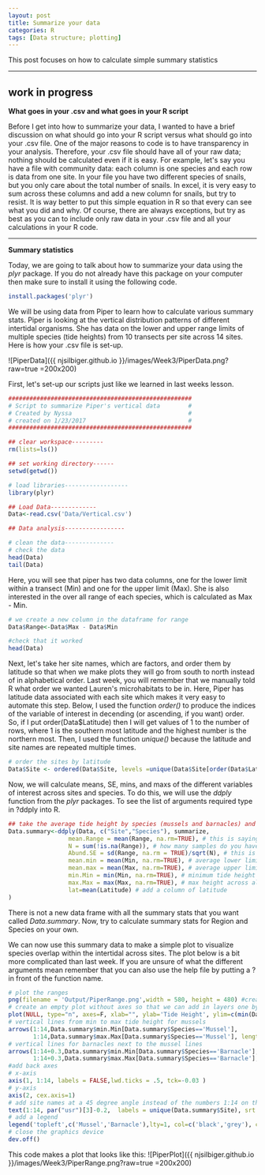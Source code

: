 ```yaml
---
layout: post
title: Summarize your data
categories: R
tags: [Data structure; plotting]
---
```

This post focuses on how to calculate simple summary statistics

----------

## work in progress

**What goes in your .csv and what goes in your R script** 
  
Before I get into how to summarize your data, I wanted to have a brief discussion on what should go into your R script versus what should go into your .csv file. One of the major reasons to code is to have transparency in your analysis.  Therefore, your .csv file should have all of your raw data; nothing should be calculated even if it is easy.  For example, let's say you have a file with community data: each column is one species and each row is data from one site. In your file you have two different species of snails, but you only care about the total number of snails.  In excel, it is very easy to sum across these columns and add a new column for snails, but try to resist. It is way better to put this simple equation in R so that every can see what you did and why. Of course, there are always exceptions, but try as best as you can to include only raw data in your .csv file and all your calculations in your R code.  

----------
**Summary statistics**

Today, we are going to talk about how to summarize your data using the *plyr* package. If you do not already have this package on your computer then make sure to install it using the following code.

```R
install.packages('plyr')
```

We will be using data from Piper to learn how to calculate various summary stats. Piper is looking at the vertical distribution patterns of different intertidal organisms. She has data on the lower and upper range limits of multiple species (tide heights) from 10 transects per site across 14 sites. Here is how your .csv file is set-up.   

![PiperData]({{ njsilbiger.github.io }}/images/Week3/PiperData.png?raw=true =200x200)

First, let's set-up our scripts just like we learned in last weeks lesson.

```R
#################################################### 
# Script to summarize Piper's vertical data        #
# Created by Nyssa                                 #
# created on 1/23/2017                             #
####################################################

## clear workspace---------
rm(lists=ls())

## set working directory------
setwd(getwd())

# load libraries------------------
library(plyr)

## Load Data-------------
Data<-read.csv('Data/Vertical.csv')

## Data analysis-----------------

# clean the data--------------
# check the data
head(Data)
tail(Data)
```
Here, you will see that piper has two data columns, one for the lower limit within a transect (Min) and one for the upper limit (Max).  She is also interested in the over all range of each species, which is calculated as Max - Min.

```R
# we create a new column in the dataframe for range
Data$Range<-Data$Max - Data$Min

#check that it worked
head(Data)
```
Next, let's take her site names, which are factors, and order them by latitude so that when we make plots they will go from south to north instead of in alphabetical order. Last week, you will remember that we manually told R what order we wanted Lauren's microhabitats to be in. Here, Piper has latitude data associated with each site which makes it very easy to automate this step. Below, I used the function *order()* to produce the indices of the variable of interest in decending (or ascending, if you want) order. So, if I put order(Data$Latitude) then I will get values of 1 to the number of rows, where 1 is the southern most latitude and the highest number is the northern most. Then, I used the function *unique()* because the latitude and site names are repeated multiple times. 

```R
# order the sites by latitude
Data$Site <- ordered(Data$Site, levels =unique(Data$Site[order(Data$Latitude)]) )

```

Now, we will calculate means, SE, mins, and maxs of the different variables of interest across sites and species. To do this, we will use the *ddply* function from the *plyr* packages. To see the list of arguments required type in ?ddply into R.

```R
## take the average tide height by species (mussels and barnacles) and site
Data.summary<-ddply(Data, c("Site","Species"), summarize,
                 mean.Range = mean(Range, na.rm=TRUE), # this is saying to take the mean range and ignore missing data if there is any
                 N = sum(!is.na(Range)), # how many samples do you have (code says what is not a missing value and sum the counts)
                 Abund.SE = sd(Range, na.rm = TRUE)/sqrt(N), # this is the standard error,
                 mean.min = mean(Min, na.rm=TRUE), # average lower limit across transects per site and species
                 mean.max = mean(Max, na.rm=TRUE), # average upper limit
                 min.Min = min(Min, na.rm=TRUE), # minimum tide height across all transects within a site
                 max.Max = max(Max, na.rm=TRUE), # max height across all transects
                 lat=mean(Latitude) # add a column of latitude
)
```

There is not a new data frame with all the summary stats that you want called *Data.summary*. Now, try to calculate summary stats for Region and Species on your own.

We can now use this summary data to make a simple plot to visualize species overlap within the intertidal across sites. The plot below is a bit more complicated than last week. If you are unsure of what the different arguments mean remember that you can also use the help file by putting a ? in front of the function name.

```R
# plot the ranges
png(filename = 'Output/PiperRange.png',width = 580, height = 480) #create a .png file
# create an empty plot without axes so that we can add in layers one by one
plot(NULL, type="n", axes=F, xlab="", ylab='Tide Height', ylim=c(min(Data$Min),max(Data$Max, na.rm=TRUE)), xlim=c(1,14), cex.axis=0.5, cex.lab=1)
# vertical lines from min to max tide height for mussels
arrows(1:14,Data.summary$min.Min[Data.summary$Species=='Mussel'],
       1:14,Data.summary$max.Max[Data.summary$Species=='Mussel'], length=0, angle=90, code=3, lwd=3)
# vertical lines for barnacles next to the mussel lines
arrows(1:14+0.3,Data.summary$min.Min[Data.summary$Species=='Barnacle'],
       1:14+0.3,Data.summary$max.Max[Data.summary$Species=='Barnacle'], length=0, angle=90, code=3, lwd=3, col='grey')
#add back axes
# x-axis
axis(1, 1:14, labels = FALSE,lwd.ticks = .5, tck=-0.03 )
# y-axis
axis(2, cex.axis=1)
# add site names at a 45 degree angle instead of the numbers 1:14 on the x-axis
text(1:14, par("usr")[3]-0.2,  labels = unique(Data.summary$Site), srt = 45, pos = 1, xpd = TRUE)
# add a legend
legend('topleft',c('Mussel','Barnacle'),lty=1, col=c('black','grey'), cex=0.75, bty='n')
# close the graphics device
dev.off()
```

This code makes a plot that looks like this:
![PiperPlot]({{ njsilbiger.github.io }}/images/Week3/PiperRange.png?raw=true =200x200)
